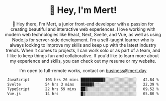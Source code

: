 <div align="center">
  <h1 align="center">👋 Hey, I'm Mert! </h1>
<p>
 🎉 Hey there, I'm Mert, a junior front-end developer with a passion for creating beautiful and interactive web experiences. I love working with modern web technologies like React, Next, Svelte, and Vue, as well as using Node.js for server-side development. I'm a self-taught learner who is always looking to improve my skills and keep up with the latest industry trends. When it comes to projects, I can work solo or as part of a team, and I like to keep things fun and collaborative. If you'd like to learn more about my experience and skills, you can check out my resume or my website.
</p>

  I'm open to full-remote works, contact on [business@mert.day](mailto:business@mert.day) 
  
<!--START_SECTION:waka-->

```txt
JavaScript       103 hrs 26 mins ██████████▓░░░░░░░░░░░░░░   42.84 %
Svelte           54 hrs 3 mins   █████▓░░░░░░░░░░░░░░░░░░░   22.39 %
TypeScript       22 hrs 59 mins  ██▒░░░░░░░░░░░░░░░░░░░░░░   09.52 %
Vue.js           14 hrs          █▒░░░░░░░░░░░░░░░░░░░░░░░   05.80 %
```

<!--END_SECTION:waka-->
